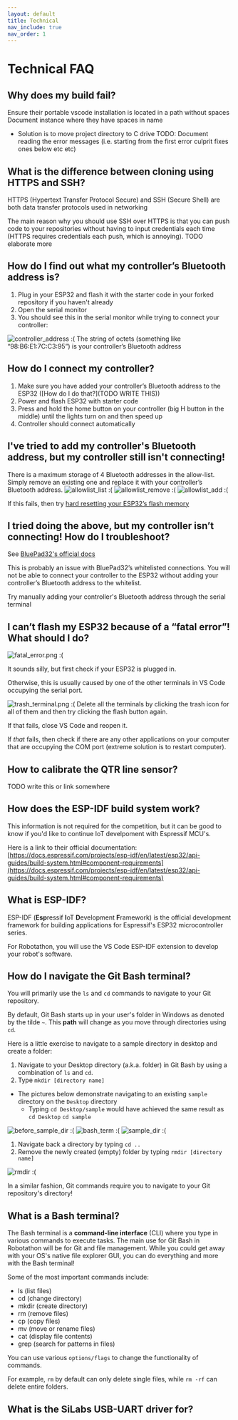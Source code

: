 ```yaml
---
layout: default
title: Technical
nav_include: true
nav_order: 1
---
```


# Technical FAQ

## Why does my build fail?
Ensure their portable vscode installation is located in a path without spaces
Document instance where they have spaces in name
- Solution is to move project directory to C drive
TODO: Document reading the error messages (i.e. starting from the first error culprit fixes ones below etc etc)

## What is the difference between cloning using HTTPS and SSH?
HTTPS (Hypertext Transfer Protocol Secure) and SSH (Secure Shell) are both data transfer protocols used in networking

The main reason why you should use SSH over HTTPS is that you can push code to your repositories without having to input credentials each time (HTTPS requires credentials each push, which is annoying).
TODO elaborate more

## How do I find out what my controller’s Bluetooth address is?
1. Plug in your ESP32 and flash it with the starter code in your forked repository if you haven't already
1. Open the serial monitor
1. You should see this in the serial monitor while trying to connect your controller:
<img src="{{ '/_assets/images/controller_address.png' | prepend: site.baseurl }}" alt="controller_address :(">
The string of octets (something like “98:B6:E1:7C:C3:95”) is your controller’s Bluetooth address

## How do I connect my controller?
1. Make sure you have added your controller’s Bluetooth address to the ESP32 ([How do I do that?](TODO WRITE THIS))
1. Power and flash ESP32 with starter code
1. Press and hold the home button on your controller (big H button in the middle) until the lights turn on and then speed up
1. Controller should connect automatically

## I've tried to add my controller's Bluetooth address, but my controller still isn't connecting!
There is a maximum storage of 4 Bluetooth addresses in the allow-list. Simply remove an existing one and replace it with your controller’s Bluetooth address.
<img src="{{ '/_assets/images/allowlist_list.png' | prepend: site.baseurl }}" alt="allowlist_list :(">
<img src="{{ '/_assets/images/allowlist_remove.png' | prepend: site.baseurl }}" alt="allowlist_remove :(">
<img src="{{ '/_assets/images/allowlist_add.png' | prepend: site.baseurl }}" alt="allowlist_add :(">

If this fails, then try [hard resetting your ESP32’s flash memory](https://randomnerdtutorials.com/esp32-erase-flash-memory/)


## I tried doing the above, but my controller isn’t connecting! How do I troubleshoot?
See [BluePad32's official docs](https://bluepad32.readthedocs.io/en/latest/FAQ/#:~:text=true%3B%0A%7D-,Using%20allowlist%20commands%20from%20the%20USB%20console,%C2%B6,-Note)

This is probably an issue with BluePad32’s whitelisted connections. You will not be able to connect your controller to the ESP32 without adding your controller’s Bluetooth address to the whitelist.

Try manually adding your controller's Bluetooth address through the serial terminal

## I can’t flash my ESP32 because of a “fatal error”! What should I do?
<img src="{{ '/_assets/images/fatal_error.png' | prepend: site.baseurl }}" alt="fatal_error.png :(">

It sounds silly, but first check if your ESP32 is plugged in.

Otherwise, this is usually caused by one of the other terminals in VS Code occupying the serial port.

<img src="{{ '/_assets/images/trash_terminal.png' | prepend: site.baseurl }}" alt="trash_terminal.png :(">
Delete all the terminals by clicking the trash icon for all of them and then try clicking the flash button again.

If that fails, close VS Code and reopen it.

If *that* fails, then check if there are any other applications on your computer that are occupying the COM port (extreme solution is to restart computer).

## How to calibrate the QTR line sensor?
TODO write this or link somewhere

## How does the ESP-IDF build system work?
This information is not required for the competition, but it can be good to know if you'd like to continue IoT develpoment with Espressif MCU's.

Here is a link to their official documentation: [https://docs.espressif.com/projects/esp-idf/en/latest/esp32/api-guides/build-system.html#component-requirements](https://docs.espressif.com/projects/esp-idf/en/latest/esp32/api-guides/build-system.html#component-requirements)

## What is ESP-IDF?
ESP-IDF (**Esp**ressif **I**oT **D**evelopment **F**ramework) is the official development framework for building applications for Espressif's ESP32 microcontroller series.

For Robotathon, you will use the VS Code ESP-IDF extension to develop your robot's software.

## How do I navigate the Git Bash terminal?
You will primarily use the `ls` and `cd` commands to navigate to your Git repository.

By default, Git Bash starts up in your user's folder in Windows as denoted by the tilde `~`. This **path** will change as you move through directories using `cd`.

Here is a little exercise to navigate to a sample directory in desktop and create a folder:

1. Navigate to your Desktop directory (a.k.a. folder) in Git Bash by using a combination of `ls` and `cd`. 
1. Type `mkdir [directory name]`

* The pictures below demonstrate navigating to an existing `sample` directory on the `Desktop` directory
    * Typing `cd Desktop/sample` would have achieved the same result as `cd Desktop` `cd sample`
<img src="{{ '/_assets/images/before_sample_dir.png' | prepend: site.baseurl }}" alt="before_sample_dir :(">
<img src="{{ '/_assets/images/bash_term.png' | prepend: site.baseurl }}" alt="bash_term :(">
<img src="{{ '/_assets/images/sample_dir.png' | prepend: site.baseurl }}" alt="sample_dir :(">

1. Navigate back a directory by typing `cd ..`
1. Remove the newly created (empty) folder by typing `rmdir [directory name]`
<img src="{{ '/_assets/images/rmdir.png' | prepend: site.baseurl }}" alt="rmdir :(">

In a similar fashion, Git commands require you to navigate to your Git repository's directory!

## What is a Bash terminal?
The Bash terminal is a **command-line interface** (CLI) where you type in various commands to execute tasks. The main use for Git Bash in Robotathon will be for Git and file management. While you could get away with your OS's native file explorer GUI, you can do everything and more with the Bash terminal!

Some of the most important commands include:
* ls (list files)
* cd (change directory)
* mkdir (create directory)
* rm (remove files)
* cp (copy files)
* mv (move or rename files)
* cat (display file contents)
* grep (search for patterns in files)

You can use various `options/flags` to change the functionality of commands.

For example, `rm` by default can only delete single files, while `rm -rf` can delete entire folders.



## What is the SiLabs USB-UART driver for?
